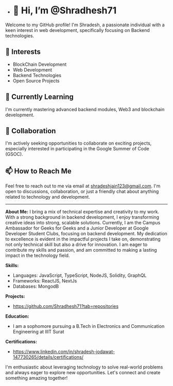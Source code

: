 - # 👋 Hi, I’m @Shradhesh71

Welcome to my GitHub profile! I'm Shradesh, a passionate individual with a keen interest in web development, specifically focusing on Backend technologies.

## 👀 Interests
- BlockChain Development
- Web Development
- Backend Technologies
- Open Source Projects

## 🌱 Currently Learning
I'm currently mastering advanced backend modules<!---, delving into topics like [WebRTC, Redis],-->, Web3 and blockchain development.

## 💞️ Collaboration
I'm actively seeking opportunities to collaborate on exciting projects, especially interested in participating in the Google Summer of Code (GSOC).

## 📫 How to Reach Me
Feel free to reach out to me via email at shradeshjain123@gmail.com. I'm open to discussions, collaboration, or just a friendly chat about anything related to technology and development.

---

**About Me:**
I bring a mix of technical expertise and creativity to my work. With a strong background in backend development, I enjoy transforming creative ideas into strong, scalable solutions. Currently, I am the Campus Ambassador for Geeks for Geeks and a Junior Developer at Google Developer Student Clubs, focusing on backend development. My dedication to excellence is evident in the impactful projects I take on, demonstrating not only technical skill but also a drive for innovation. I am eager to contribute my skills and passion, and am committed to making a lasting impact in the technology field.

**Skills:**
- Languages: JavaScript, TypeScript, NodeJS, Solidity, GraphQL
- Frameworks: ReactJS, NextJs
- Databases: MongodB

**Projects:**
- https://github.com/Shradhesh71?tab=repositories

**Education:**
- I am a sophomore pursuing a B.Tech in Electronics and Communication Engineering at IIIT Surat

**Certifications:**
- https://www.linkedin.com/in/shradesh-jodawat-147730265/details/certifications/
<!---
**Contribution Stats:**
![Your GitHub stats](https://github-readme-stats.vercel.app/api?username=Shradhesh71&show_icons=true&theme=radical)  --->

I'm enthusiastic about leveraging technology to solve real-world problems and always eager to explore new opportunities. Let's connect and create something amazing together!


<!---
Shradhesh71/Shradhesh71 is a ✨ special ✨ repository because its `README.md` (this file) appears on your GitHub profile.
You can click the Preview link to take a look at your changes.
--->
